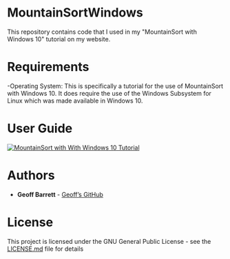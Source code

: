 # MountainSortWindows
This repository contains code that I used in my "MountainSort with Windows 10" tutorial on my website.

# Requirements
-Operating System: This is specifically a tutorial for the use of MountainSort with Windows 10. It does require the use of the Windows
Subsystem for Linux which was made available in Windows 10.

# User Guide
[![MountainSort with With Windows 10 Tutorial](https://geba.s3.amazonaws.com/media/projects/mountainsort-with-windows/mountainsort.png)](https://geba.technology/project/mountainsort-with-windows)

# Authors
* **Geoff Barrett** - [Geoff’s GitHub](https://github.com/GeoffBarrett)

# License

This project is licensed under the GNU  General  Public  License - see the [LICENSE.md](../master/LICENSE) file for details
